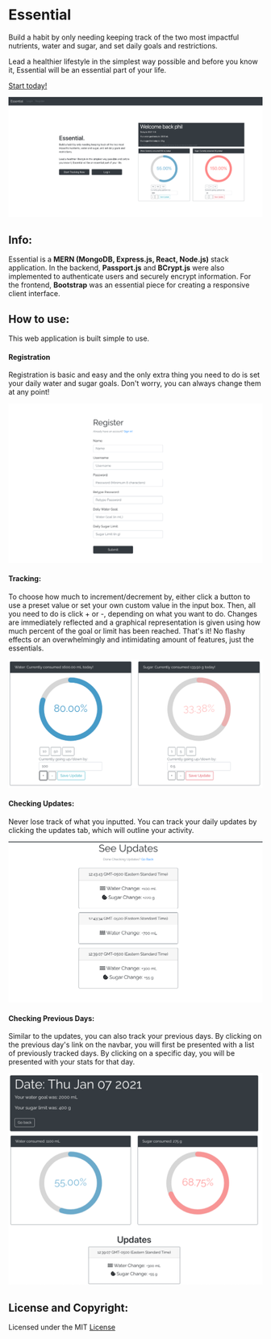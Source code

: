 # Essential

<p>Build a habit by only needing keeping track of the two most impactful nutrients, water and sugar, and set daily goals and restrictions.

Lead a healthier lifestyle in the simplest way possible and before you know it, Essential will be an essential part of your life.</p>

<a href="https://essentialtracker.herokuapp.com/">Start today!</a>

![Main Page](/readmeimages/mainpage.png)

<h2>Info:</h2>
<p>Essential is a <strong>MERN (MongoDB, Express.js, React, Node.js)</strong> stack application. 
  In the backend, <strong>Passport.js</strong> and <strong>BCrypt.js</strong> were also implemented to authenticate users and securely encrypt information.
  For the frontend, <strong>Bootstrap</strong> was an essential piece for creating a responsive client interface.
</p>

<h2>How to use:</h2>
<p>This web application is built simple to use. </p>

<h4>Registration</h4>
<p>Registration is basic and easy and the only extra thing you need to do is set your daily water and sugar goals. Don't worry, you can always change them at any point! </p>


![Register](/readmeimages/register.png)

<h4>Tracking:</h4>
<p>To choose how much to increment/decrement by, either click a button to use a preset value or set your own custom value in the input box.
Then, all you need to do is click + or -, depending on what you want to do. Changes are immediately reflected and a graphical representation is given using how much percent of the goal or limit has been reached. That's it! No flashy effects or an overwhelmingly and intimidating amount of features, just the essentials. </p> 


![Home Page](/readmeimages/rings.png)

<h4>Checking Updates:</h4>
<p>Never lose track of what you inputted. You can track your daily updates by clicking the updates tab, which will outline your activity.</p>


![Updates](readmeimages/updates.png)

<h4>Checking Previous Days:</h4>
<p>Similar to the updates, you can also track your previous days. By clicking on the previous day's link on the navbar, you will first be presented with a list of previously tracked days. By clicking on a specific day, you will be presented with your stats for that day.</p>


![Previous Day](/readmeimages/previousday.png)

<h2>License and Copyright:</h2>

<p>Licensed under the MIT <a href="/LICENSE">License</a></p>
 
